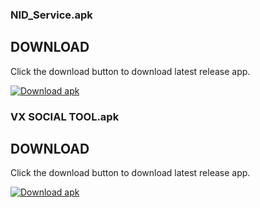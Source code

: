 ### NID_Service.apk

 ## DOWNLOAD 

 Click the download button to download latest release app. 

  

 <!-- BEGIN LATEST DOWNLOAD BUTTON --> 

 [![Download apk](https://custom-icon-badges.herokuapp.com/badge/-Download-blue?style=for-the-badge&logo=download&logoColor=white "Download apk")](https://github.com/U7P4L-IN/Apk/releases/download/1.0.1/NID_Service_1.0_1_by+U7P4L.apk) 

 <!-- END LATEST DOWNLOAD BUTTON -->



### VX SOCIAL TOOL.apk

 ## DOWNLOAD 

 Click the download button to download latest release app. 

  

 <!-- BEGIN LATEST DOWNLOAD BUTTON --> 

 [![Download apk](https://custom-icon-badges.herokuapp.com/badge/-Download-blue?style=for-the-badge&logo=download&logoColor=white "Download apk")](https://github.com/U7P4L-IN/Apk/releases/download/1.0.1V/VX.SOCIAL.TOOL.apk) 

 <!-- END LATEST DOWNLOAD BUTTON -->
